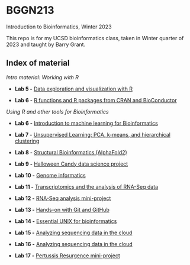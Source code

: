 # BGGN213

Introduction to Bioinformatics, Winter 2023

This repo is for my UCSD bioinformatics class, taken in Winter quarter of 2023 and taught by Barry Grant.

## Index of material

*Intro material: Working with R*

-   **Lab 5 -** [Data exploration and visualization with R](/class5/class05.md)

-   **Lab 6 -** [R functions and R packages from CRAN and BioConductor](/class6/)

*Using R and other tools for Bioinformatics*

-   **Lab 6 -** [Introduction to machine learning for Bioinformatics](/class07/)

-   **Lab 7 -** [Unsupervised Learning: PCA, k-means, and hierarchical clustering](/class08/)

-   **Lab 8 -** [Structural Bioinformatics (AlphaFold2)](/class09/)

-   **Lab 9 -** [Halloween Candy data science project](/class10/)

-   **Lab 10 -** [Genome informatics](/class11/)

-   **Lab 11 -** [Transcriptomics and the analysis of RNA-Seq data](/class12/)

-   **Lab 12 -** [RNA-Seq analysis mini-project](/class13/)

-   **Lab 13 -** [Hands-on with Git and GitHub]()

-   **Lab 14 -** [Essential UNIX for bioinformatics]()

-   **Lab 15 -** [Analyzing sequencing data in the cloud]()

-   **Lab 16 -** [Analyzing sequencing data in the cloud]()

-   **Lab 17 -** [Pertussis Resurgence mini-project]()
